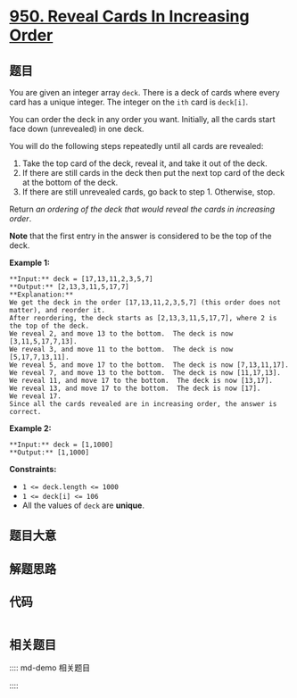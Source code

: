 # [950. Reveal Cards In Increasing Order](https://leetcode.com/problems/reveal-cards-in-increasing-order)

## 题目

You are given an integer array `deck`. There is a deck of cards where every
card has a unique integer. The integer on the `ith` card is `deck[i]`.

You can order the deck in any order you want. Initially, all the cards start
face down (unrevealed) in one deck.

You will do the following steps repeatedly until all cards are revealed:

  1. Take the top card of the deck, reveal it, and take it out of the deck.
  2. If there are still cards in the deck then put the next top card of the deck at the bottom of the deck.
  3. If there are still unrevealed cards, go back to step 1. Otherwise, stop.

Return _an ordering of the deck that would reveal the cards in increasing
order_.

**Note** that the first entry in the answer is considered to be the top of the
deck.



**Example 1:**

    
    
    **Input:** deck = [17,13,11,2,3,5,7]
    **Output:** [2,13,3,11,5,17,7]
    **Explanation:** 
    We get the deck in the order [17,13,11,2,3,5,7] (this order does not matter), and reorder it.
    After reordering, the deck starts as [2,13,3,11,5,17,7], where 2 is the top of the deck.
    We reveal 2, and move 13 to the bottom.  The deck is now [3,11,5,17,7,13].
    We reveal 3, and move 11 to the bottom.  The deck is now [5,17,7,13,11].
    We reveal 5, and move 17 to the bottom.  The deck is now [7,13,11,17].
    We reveal 7, and move 13 to the bottom.  The deck is now [11,17,13].
    We reveal 11, and move 17 to the bottom.  The deck is now [13,17].
    We reveal 13, and move 17 to the bottom.  The deck is now [17].
    We reveal 17.
    Since all the cards revealed are in increasing order, the answer is correct.
    

**Example 2:**

    
    
    **Input:** deck = [1,1000]
    **Output:** [1,1000]
    



**Constraints:**

  * `1 <= deck.length <= 1000`
  * `1 <= deck[i] <= 106`
  * All the values of `deck` are **unique**.


## 题目大意

## 解题思路

## 代码

```javascript

```

## 相关题目

:::: md-demo 相关题目

::::
